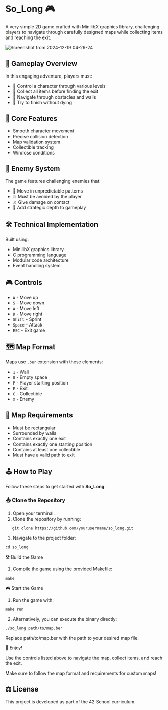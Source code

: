 # So_Long 🎮

A very simple 2D game crafted with MinilibX graphics library, challenging players to navigate through carefully designed maps while collecting items and reaching the exit.

![Screenshot from 2024-12-19 04-29-24](https://github.com/user-attachments/assets/0450b162-cf88-4929-8265-ddc26b6a4574)

## 🎯 Gameplay Overview
In this engaging adventure, players must:
- 🏃 Control a character through various levels
- 💎 Collect all items before finding the exit
- 🧭 Navigate through obstacles and walls
- 👾 Try to finish without dying

## 🎨 Core Features
- Smooth character movement
- Precise collision detection
- Map validation system
- Collectible tracking
- Win/lose conditions

## 👾 Enemy System
The game features challenging enemies that:
- 🤖 Move in unpredictable patterns
- 💥 Must be avoided by the player
- ⚔️ Give damage on contact
- 🎯 Add strategic depth to gameplay

## 🛠️ Technical Implementation
Built using:
- MinilibX graphics library
- C programming language
- Modular code architecture
- Event handling system

## 🎮 Controls
- `W` - Move up
- `S` - Move down
- `A` - Move left
- `D` - Move right
- `Shift` - Sprint
- `Space` - Attack
- `ESC` - Exit game

## 🗺️ Map Format
Maps use `.ber` extension with these elements:
- `1` - Wall
- `0` - Empty space
- `P` - Player starting position
- `E` - Exit
- `C` - Collectible
- `X` - Enemy

## 📝 Map Requirements
- Must be rectangular
- Surrounded by walls
- Contains exactly one exit
- Contains exactly one starting position
- Contains at least one collectible
- Must have a valid path to exit

## 🕹️ How to Play

Follow these steps to get started with **So_Long**:

### 📥 Clone the Repository
1. Open your terminal.  
2. Clone the repository by running:  

```
   git clone https://github.com/yourusername/so_long.git
```

3. Navigate to the project folder:

```
cd so_long
```


🛠️ Build the Game

1. Compile the game using the provided Makefile:

```
make
```


🎮 Start the Game

1. Run the game with:

```
make run
```

2. Alternatively, you can execute the binary directly:

```
./so_long path/to/map.ber
```

Replace path/to/map.ber with the path to your desired map file.



🚀 Enjoy!

Use the controls listed above to navigate the map, collect items, and reach the exit.

Make sure to follow the map format and requirements for custom maps!


## ⚖️ License
This project is developed as part of the 42 School curriculum.
